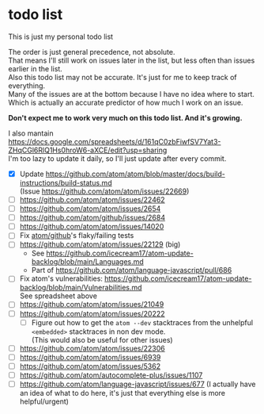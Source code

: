 # todo list

This is just my personal todo list

The order is just general precedence, not absolute.\
That means I'll still work on issues later in the list, but less often than issues earlier in the list.\
Also this todo list may not be accurate. It's just for me to keep track of everything.\
Many of the issues are at the bottom because I have no idea where to start. Which is actually an accurate predictor of how much I work on an issue.

**Don't expect me to work very much on this todo list. And it's growing.**

I also mantain <https://docs.google.com/spreadsheets/d/161qC0zbFiwfSV7Yat3-ZHqCGl6RlQ1Hs0hroW6-aXCE/edit?usp=sharing> \
I'm too lazy to update it daily, so I'll just update after every commit.

- [x] Update <https://github.com/atom/atom/blob/master/docs/build-instructions/build-status.md>\
      (Issue https://github.com/atom/atom/issues/22669)
- [ ] https://github.com/atom/atom/issues/22462
- [ ] https://github.com/atom/atom/issues/2654
- [ ] https://github.com/atom/github/issues/2684
- [ ] https://github.com/atom/atom/issues/14020
- [ ] Fix [atom/github](https://github.com/atom/github)'s flaky/failing tests
- [ ] https://github.com/atom/atom/issues/22129 (big)
    - See https://github.com/icecream17/atom-update-backlog/blob/main/Languages.md
    - Part of https://github.com/atom/language-javascript/pull/686
- [ ] Fix atom's vulnerabilities: https://github.com/icecream17/atom-update-backlog/blob/main/Vulnerabilities.md \
      See spreadsheet above
- [ ] https://github.com/atom/atom/issues/21049
- [ ] https://github.com/atom/atom/issues/20222
    - [ ] Figure out how to get the `atom --dev` stacktraces from the unhelpful `<embedded>` stacktraces in non dev mode.\
          (This would also be useful for other issues)
- [ ] https://github.com/atom/atom/issues/22306
- [ ] https://github.com/atom/atom/issues/6939
- [ ] https://github.com/atom/atom/issues/5362
- [ ] https://github.com/atom/autocomplete-plus/issues/1107
- [ ] https://github.com/atom/language-javascript/issues/677 (I actually have an idea of what to do here, it's just that everything else is more helpful/urgent)
